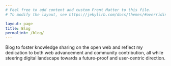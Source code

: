 ```yaml
---
# Feel free to add content and custom Front Matter to this file.
# To modify the layout, see https://jekyllrb.com/docs/themes/#overriding-theme-defaults

layout: page
title: Blog
permalink: /blog/
---
```


Blog to foster knowledge sharing on the open web and reflect my dedication to both web advancement and community contribution, all while steering digital landscape towards a future-proof and user-centric direction.
